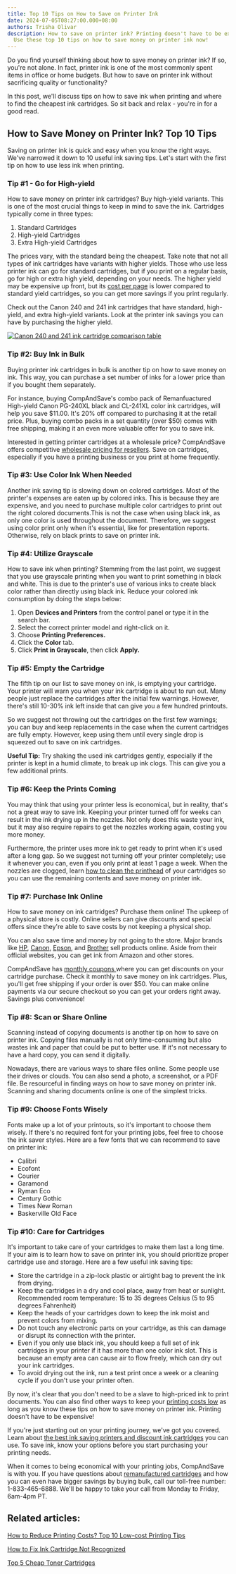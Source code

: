 ```yaml
---
title: Top 10 Tips on How to Save on Printer Ink
date: 2024-07-05T08:27:00.000+08:00
authors: Trisha Olivar
description: How to save on printer ink? Printing doesn't have to be expensive.
  Use these top 10 tips on how to save money on printer ink now!
---
```

Do you find yourself thinking about how to save money on printer ink? If so, you're not alone. In fact, printer ink is one of the most commonly spent items in office or home budgets. But how to save on printer ink without sacrificing quality or functionality?

In this post, we'll discuss tips on how to save ink when printing and where to find the cheapest ink cartridges. So sit back and relax - you're in for a good read.

## How to Save Money on Printer Ink? Top 10 Tips

Saving on printer ink is quick and easy when you know the right ways. We've narrowed it down to 10 useful ink saving tips. Let's start with the first tip on how to use less ink when printing.

### Tip #1 - Go for High-yield

How to save money on printer ink cartridges? Buy high-yield variants. This is one of the most crucial things to keep in mind to save the ink. Cartridges typically come in three types:

1. Standard Cartridges
2. High-yield Cartridges
3. Extra High-yield Cartridges

The prices vary, with the standard being the cheapest. Take note that not all types of ink cartridges have variants with higher yields. Those who use less printer ink can go for standard cartridges, but if you print on a regular basis, go for high or extra high yield, depending on your needs. The higher yield may be expensive up front, but its [cost per page](https://www.compandsave.com/how-to-calculate-printing-cost-per-page) is lower compared to standard yield cartridges, so you can get more savings if you print regularly.

Check out the Canon 240 and 241 ink cartridges that have standard, high-yield, and extra high-yield variants. Look at the printer ink savings you can have by purchasing the higher yield.

[![Canon 240 and 241 ink cartridge comparison table](/blog/images/screenshot-2024-07-05-at-9.00.50 pm.png "Canon 240 and 241 ink cartridge comparison table")](/blog/images/screenshot-2024-07-05-at-9.00.50 pm.png)

### Tip #2: Buy Ink in Bulk

Buying printer ink cartridges in bulk is another tip on how to save money on ink. This way, you can purchase a set number of inks for a lower price than if you bought them separately.

For instance, buying CompAndSave's combo pack of Remanfuactured High-yield Canon PG-240XL black and CL-241XL color ink cartridges, will help you save $11.00. It's 20% off compared to purchasing it at the retail price. Plus, buying combo packs in a set quantity (over $50) comes with free shipping, making it an even more valuable offer for you to save ink.

Interested in getting printer cartridges at a wholesale price? CompAndSave offers competitive [wholesale pricing for resellers](https://www.compandsave.com/reseller-wholesalers). Save on cartridges, especially if you have a printing business or you print at home frequently.

### Tip #3: Use Color Ink When Needed

Another ink saving tip is slowing down on colored cartridges. Most of the printer's expenses are eaten up by colored inks. This is because they are expensive, and you need to purchase multiple color cartridges to print out the right colored documents.This is not the case when using black ink, as only one color is used throughout the document. Therefore, we suggest using color print only when it's essential, like for presentation reports. Otherwise, rely on black prints to save on printer ink.

### Tip #4: Utilize Grayscale

How to save ink when printing? Stemming from the last point, we suggest that you use grayscale printing when you want to print something in black and white. This is due to the printer's use of various inks to create black color rather than directly using black ink. Reduce your colored ink consumption by doing the steps below:

1. Open **Devices and Printers** from the control panel or type it in the search bar.
2. Select the correct printer model and right-click on it.
3. Choose **Printing Preferences.**
4. Click the **Color** tab.
5. Click **Print in Grayscale**, then click **Apply.**

### Tip #5: Empty the Cartridge

The fifth tip on our list to save money on ink, is emptying your cartridge. Your printer will warn you when your ink cartridge is about to run out. Many people just replace the cartridges after the initial few warnings. However, there's still 10-30% ink left inside that can give you a few hundred printouts.

So we suggest not throwing out the cartridges on the first few warnings; you can buy and keep replacements in the case when the current cartridges are fully empty. However, keep using them until every single drop is squeezed out to save on ink cartridges.

**Useful Tip:** Try shaking the used ink cartridges gently, especially if the printer is kept in a humid climate, to break up ink clogs. This can give you a few additional prints.

### Tip #6: Keep the Prints Coming

You may think that using your printer less is economical, but in reality, that's not a great way to save ink. Keeping your printer turned off for weeks can result in the ink drying up in the nozzles. Not only does this waste your ink, but it may also require repairs to get the nozzles working again, costing you more money.

Furthermore, the printer uses more ink to get ready to print when it's used after a long gap. So we suggest not turning off your printer completely; use it whenever you can, even if you only print at least 1 page a week. When the nozzles are clogged, learn [how to clean the printhead](https://www.compandsave.com/printhead-cleaning-guide) of your cartridges so you can use the remaining contents and save money on printer ink.

### Tip #7: Purchase Ink Online

How to save money on ink cartridges? Purchase them online! The upkeep of a physical store is costly. Online sellers can give discounts and special offers since they're able to save costs by not keeping a physical shop.

You can also save time and money by not going to the store. Major brands like [HP](https://www.compandsave.com/hp), [Canon,](https://www.compandsave.com/canon) [Epson](https://www.compandsave.com/epson), and [Brother](https://www.compandsave.com/brother) sell products online. Aside from their official websites, you can get ink from Amazon and other stores.

CompAndSave has [monthly coupons ](https://www.compandsave.com/coupon)where you can get discounts on your cartridge purchase. Check it monthly to save money on ink cartridges. Plus, you'll get free shipping if your order is over $50. You can make online payments via our secure checkout so you can get your orders right away. Savings plus convenience!

### Tip #8: Scan or Share Online

Scanning instead of copying documents is another tip on how to save on printer ink. Copying files manually is not only time-consuming but also wastes ink and paper that could be put to better use. If it's not necessary to have a hard copy, you can send it digitally.

Nowadays, there are various ways to share files online. Some people use their drives or clouds. You can also send a photo, a screenshot, or a PDF file. Be resourceful in finding ways on how to save money on printer ink. Scanning and sharing documents online is one of the simplest tricks.

### Tip #9: Choose Fonts Wisely

Fonts make up a lot of your printouts, so it's important to choose them wisely. If there's no required font for your printing jobs, feel free to choose the ink saver styles. Here are a few fonts that we can recommend to save on printer ink:

* Calibri
* Ecofont
* Courier
* Garamond
* Ryman Eco
* Century Gothic
* Times New Roman
* Baskerville Old Face

### Tip #10: Care for Cartridges

It's important to take care of your cartridges to make them last a long time. If your aim is to learn how to save on printer ink, you should prioritize proper cartridge use and storage. Here are a few useful ink saving tips:

* Store the cartridge in a zip-lock plastic or airtight bag to prevent the ink from drying.
* Keep the cartridges in a dry and cool place, away from heat or sunlight. Recommended room temperature: 15 to 35 degrees Celsius (5 to 95 degrees Fahrenheit)
* Keep the heads of your cartridges down to keep the ink moist and prevent colors from mixing.
* Do not touch any electronic parts on your cartridge, as this can damage or disrupt its connection with the printer.
* Even if you only use black ink, you should keep a full set of ink cartridges in your printer if it has more than one color ink slot. This is because an empty area can cause air to flow freely, which can dry out your ink cartridges.
* To avoid drying out the ink, run a test print once a week or a cleaning cycle if you don't use your printer often.

By now, it's clear that you don't need to be a slave to high-priced ink to print documents. You can also find other ways to keep your [printing costs low](https://www.compandsave.com/how-to-reduce-printing-costs) as long as you know these tips on how to save money on printer ink. Printing doesn't have to be expensive!

If you're just starting out on your printing journey, we've got you covered. Learn about [the best ink saving printers and discount ink cartridges](https://www.compandsave.com/top-5-best-cheap-printer-ink-cartridges) you can use. To save ink, know your options before you start purchasing your printing needs.

When it comes to being economical with your printing jobs, CompAndSave is with you. If you have questions about [remanufactured cartridges](https://www.compandsave.com/what-are-remanufactured-ink-cartridges-guide) and how you can even have bigger savings by buying bulk, call our toll-free number: 1-833-465-6888. We'll be happy to take your call from Monday to Friday, 6am-4pm PT.

## Related articles:

[How to Reduce Printing Costs? Top 10 Low-cost Printing Tips](https://www.compandsave.com/how-to-reduce-printing-costs)

[How to Fix Ink Cartridge Not Recognized](https://www.compandsave.com/how-to-fix-ink-cartridge-not-recognized)

[Top 5 Cheap Toner Cartridges](https://www.compandsave.com/top-5-cheap-toner-cartridges)
